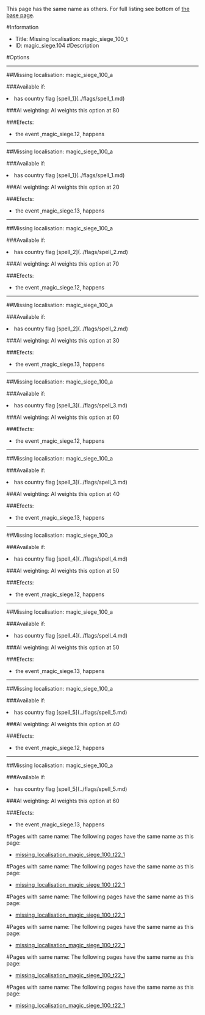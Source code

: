This page has the same name as others. For full listing see bottom of [the base page](missing_localisation_magic_siege_100.md).

#Information
 - Title: Missing localisation: magic_siege_100_t
 - ID: magic_siege.104
#Description

#Options

___
##Missing localisation: magic_siege_100_a

###Available if:
<li>has country flag [spell_1](../flags/spell_1.md)</li>

###AI weighting:
AI weights this option at 80


###Efects:<ul><li>the event ˻magic_siege.12˼ happens</li></ul>

___
##Missing localisation: magic_siege_100_a

###Available if:
<li>has country flag [spell_1](../flags/spell_1.md)</li>

###AI weighting:
AI weights this option at 20


###Efects:<ul><li>the event ˻magic_siege.13˼ happens</li></ul>

___
##Missing localisation: magic_siege_100_a

###Available if:
<li>has country flag [spell_2](../flags/spell_2.md)</li>

###AI weighting:
AI weights this option at 70


###Efects:<ul><li>the event ˻magic_siege.12˼ happens</li></ul>

___
##Missing localisation: magic_siege_100_a

###Available if:
<li>has country flag [spell_2](../flags/spell_2.md)</li>

###AI weighting:
AI weights this option at 30


###Efects:<ul><li>the event ˻magic_siege.13˼ happens</li></ul>

___
##Missing localisation: magic_siege_100_a

###Available if:
<li>has country flag [spell_3](../flags/spell_3.md)</li>

###AI weighting:
AI weights this option at 60


###Efects:<ul><li>the event ˻magic_siege.12˼ happens</li></ul>

___
##Missing localisation: magic_siege_100_a

###Available if:
<li>has country flag [spell_3](../flags/spell_3.md)</li>

###AI weighting:
AI weights this option at 40


###Efects:<ul><li>the event ˻magic_siege.13˼ happens</li></ul>

___
##Missing localisation: magic_siege_100_a

###Available if:
<li>has country flag [spell_4](../flags/spell_4.md)</li>

###AI weighting:
AI weights this option at 50


###Efects:<ul><li>the event ˻magic_siege.12˼ happens</li></ul>

___
##Missing localisation: magic_siege_100_a

###Available if:
<li>has country flag [spell_4](../flags/spell_4.md)</li>

###AI weighting:
AI weights this option at 50


###Efects:<ul><li>the event ˻magic_siege.13˼ happens</li></ul>

___
##Missing localisation: magic_siege_100_a

###Available if:
<li>has country flag [spell_5](../flags/spell_5.md)</li>

###AI weighting:
AI weights this option at 40


###Efects:<ul><li>the event ˻magic_siege.12˼ happens</li></ul>

___
##Missing localisation: magic_siege_100_a

###Available if:
<li>has country flag [spell_5](../flags/spell_5.md)</li>

###AI weighting:
AI weights this option at 60


###Efects:<ul><li>the event ˻magic_siege.13˼ happens</li></ul>


#Pages with same name:
The following pages have the same name as this page:
 - [missing_localisation_magic_siege_100_t22_1](missing_localisation_magic_siege_100_t22_1.md)


#Pages with same name:
The following pages have the same name as this page:
 - [missing_localisation_magic_siege_100_t22_1](missing_localisation_magic_siege_100_t22_1.md)


#Pages with same name:
The following pages have the same name as this page:
 - [missing_localisation_magic_siege_100_t22_1](missing_localisation_magic_siege_100_t22_1.md)


#Pages with same name:
The following pages have the same name as this page:
 - [missing_localisation_magic_siege_100_t22_1](missing_localisation_magic_siege_100_t22_1.md)


#Pages with same name:
The following pages have the same name as this page:
 - [missing_localisation_magic_siege_100_t22_1](missing_localisation_magic_siege_100_t22_1.md)


#Pages with same name:
The following pages have the same name as this page:
 - [missing_localisation_magic_siege_100_t22_1](missing_localisation_magic_siege_100_t22_1.md)
